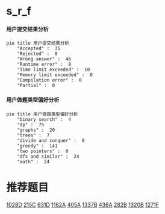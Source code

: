 # s_r_f

<!-- tabs:start -->



#### **用户提交结果分析**

```mermaid
pie title 用户提交结果分析
    "Accepted" :  35
    "Rejected" :  0
    "Wrong answer" :  46
    "Runtime error" :  8
    "Time limit exceeded" :  10
    "Memory limit exceeded" :  0
    "Compilation error" :  0
    "Partial" :  0
```

#### **用户做题类型偏好分析**

```mermaid
pie title 用户做题类型偏好分析
    "binary search" :  4
    "dp" :  75
    "graphs" :  20
    "trees" :  7
    "divide and conquer" :  0
    "greedy" :  141
    "two pointers" :  0
    "dfs and similar" :  24
    "math" :  24
```



<!-- tabs:end -->
# 推荐题目
[1028D](https://codeforces.com/contest/1028/problem/D)
[215C](https://codeforces.com/contest/215/problem/C)
[631D](https://codeforces.com/contest/631/problem/D)
[1182A](https://codeforces.com/contest/1182/problem/A)
[405A](https://codeforces.com/contest/405/problem/A)
[1337B](https://codeforces.com/contest/1337/problem/B)
[436A](https://codeforces.com/contest/436/problem/A)
[282B](https://codeforces.com/contest/282/problem/B)
[1320B](https://codeforces.com/contest/1320/problem/B)
[1271F](https://codeforces.com/contest/1271/problem/F)
